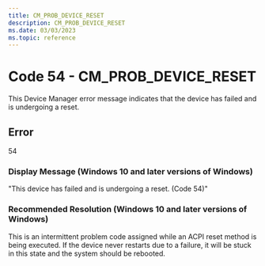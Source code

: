 ```yaml
---
title: CM_PROB_DEVICE_RESET
description: CM_PROB_DEVICE_RESET
ms.date: 03/03/2023
ms.topic: reference
---
```


# Code 54 - CM_PROB_DEVICE_RESET

This Device Manager error message indicates that the device has failed and is undergoing a reset.

## Error

54

### Display Message (Windows 10 and later versions of Windows)

"This device has failed and is undergoing a reset. (Code 54)"

### Recommended Resolution (Windows 10 and later versions of Windows)

This is an intermittent problem code assigned while an ACPI reset method is being executed. If the device never restarts due to a failure, it will be stuck in this state and the system should be rebooted.
